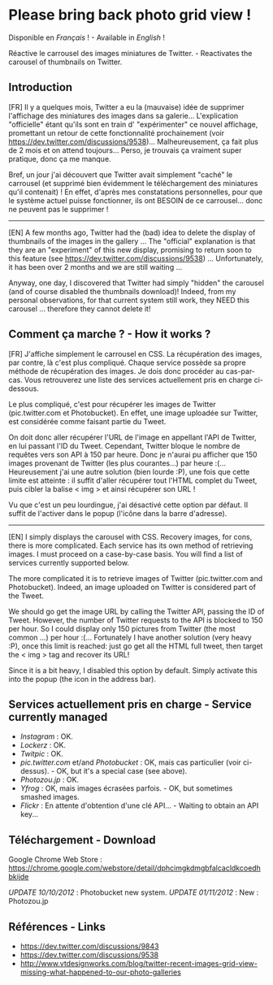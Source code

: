 ﻿Please bring back photo grid view !
===================================

Disponible en *Français* ! - Available in *English* !

Réactive le carrousel des images miniatures de Twitter. - Reactivates the carousel of thumbnails on Twitter.

Introduction
------------

[FR] Il y a quelques mois, Twitter a eu la (mauvaise) idée de supprimer l'affichage des miniatures des images dans sa galerie...
L'explication "officielle" étant qu'ils sont en train d' "expérimenter" ce nouvel affichage, promettant un retour de cette fonctionnalité prochainement (voir https://dev.twitter.com/discussions/9538)...
Malheureusement, ça fait plus de 2 mois et on attend toujours... Perso, je trouvais ça vraiment super pratique, donc ça me manque.

Bref, un jour j'ai découvert que Twitter avait simplement "caché" le carrousel (et supprimé bien évidemment le téléchargement des miniatures qu'il contenait) !
En effet, d'après mes constatations personnelles, pour que le système actuel puisse fonctionner, ils ont BESOIN de ce carrousel... donc ne peuvent pas le supprimer !

---

[EN] A few months ago, Twitter had the (bad) idea to delete the display of thumbnails of the images in the gallery ...
The "official" explanation is that they are an "experiment" of this new display, promising to return soon to this feature (see https://dev.twitter.com/discussions/9538) ...
Unfortunately, it has been over 2 months and we are still waiting ...

Anyway, one day, I discovered that Twitter had simply "hidden" the carousel (and of course disabled the thumbnails download)!
Indeed, from my personal observations, for that current system still work, they NEED this carousel ... therefore they cannot delete it!


Comment ça marche ? - How it works ?
------------------------------------

[FR] J'affiche simplement le carrousel en CSS. La récupération des images, par contre, là c'est plus compliqué. Chaque service possède sa propre méthode de récupération des images. Je dois donc procéder au cas-par-cas.
Vous retrouverez une liste des services actuellement pris en charge ci-dessous.

Le plus compliqué, c'est pour récupérer les images de Twitter (pic.twitter.com et Photobucket). En effet, une image uploadée sur Twitter, est considérée comme faisant partie du Tweet.

On doit donc aller récupérer l'URL de l'image en appellant l'API de Twitter, en lui passant l'ID du Tweet. Cependant, Twitter bloque le nombre de requêtes vers son API à 150 par heure.
Donc je n'aurai pu afficher que 150 images provenant de Twitter (les plus courantes...) par heure :(... Heureusement j'ai une autre solution (bien lourde :P), une fois que cette limite est atteinte : il suffit d'aller récupérer tout l'HTML complet du Tweet, puis cibler la balise < img > et ainsi récupérer son URL !

Vu que c'est un peu lourdingue, j'ai désactivé cette option par défaut. Il suffit de l'activer dans le popup (l'icône dans la barre d'adresse).

---

[EN] I simply displays the carousel with CSS. Recovery images, for cons, there is more complicated. Each service has its own method of retrieving images. I must proceed on a case-by-case basis.
You will find a list of services currently supported below.

The more complicated it is to retrieve images of Twitter (pic.twitter.com and Photobucket). Indeed, an image uploaded on Twitter is considered part of the Tweet.

We should go get the image URL by calling the Twitter API, passing the ID of Tweet. However, the number of Twitter requests to the API is blocked to 150 per hour.
So I could display only 150 pictures from Twitter (the most common ...) per hour :(... Fortunately I have another solution (very heavy :P), once this limit is reached: just go get all the HTML full tweet, then target the < img > tag and recover its URL!

Since it is a bit heavy, I disabled this option by default. Simply activate this into the popup (the icon in the address bar).


Services actuellement pris en charge - Service currently managed
----------------------------------------------------------------

* *Instagram* : OK.
* *Lockerz* : OK.
* *Twitpic* : OK.
* *pic.twitter.com* et/and *Photobucket* : OK, mais cas particulier (voir ci-dessus). - OK, but it's a special case (see above).
* *Photozou.jp* : OK.
* *Yfrog* : OK, mais images écrasées parfois. - OK, but sometimes smashed images.
* *Flickr* : En attente d'obtention d'une clé API... - Waiting to obtain an API key...

Téléchargement - Download
-------------------------

Google Chrome Web Store : https://chrome.google.com/webstore/detail/dphcimgkdmgbfalcacldkcoedhbkijde

*UPDATE 10/10/2012* : Photobucket new system.
*UPDATE 01/11/2012* : New : Photozou.jp

Références - Links
------------------

* https://dev.twitter.com/discussions/9843
* https://dev.twitter.com/discussions/9538
* http://www.vtdesignworks.com/blog/twitter-recent-images-grid-view-missing-what-happened-to-our-photo-galleries
